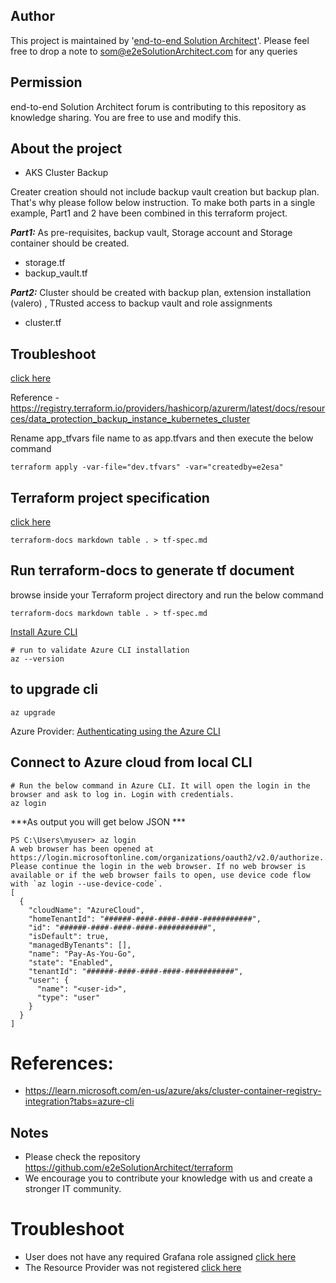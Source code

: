 
## Author
This project is maintained by '[end-to-end Solution Architect](https://e2esolutionarchitect.com/)'. Please feel free to drop a note to som@e2eSolutionArchitect.com for any queries

## Permission
end-to-end Solution Architect forum is contributing to this repository as knowledge sharing. You are free to use and modify this.

## About the project

- AKS Cluster Backup


Creater creation should not include backup vault creation but backup plan. That's why please follow below instruction. 
To make both parts in a single example, Part1 and 2 have been combined in this terraform project. 

***Part1:*** As pre-requisites, backup vault, Storage account and Storage container should be created.

- storage.tf
- backup_vault.tf

***Part2:*** Cluster should be created with backup plan, extension installation (valero) , TRusted access to backup vault and role assignments

- cluster.tf

## Troubleshoot 
[click here](https://github.com/e2eSolutionArchitect/kubernetes/blob/main/aks/docs/aks-backup-troubleshoot.md)

Reference - https://registry.terraform.io/providers/hashicorp/azurerm/latest/docs/resources/data_protection_backup_instance_kubernetes_cluster

Rename app_tfvars file name to as app.tfvars and then execute  the below command
```
terraform apply -var-file="dev.tfvars" -var="createdby=e2esa"
```

## Terraform project specification 
[click here](tf-spec.md)

```
terraform-docs markdown table . > tf-spec.md 
```

## Run terraform-docs to generate tf document
browse inside your Terraform project directory and run the below command 

```
terraform-docs markdown table . > tf-spec.md
```


[Install Azure CLI](https://learn.microsoft.com/en-us/cli/azure/install-azure-cli)

```
# run to validate Azure CLI installation
az --version
```

## to upgrade cli 
```
az upgrade
```

Azure Provider: [Authenticating using the Azure CLI](https://registry.terraform.io/providers/hashicorp/azurerm/latest/docs/guides/azure_cli)

## Connect to Azure cloud from local CLI
```
# Run the below command in Azure CLI. It will open the login in the browser and ask to log in. Login with credentials. 
az login
```

***As output you will get below JSON ***
```
PS C:\Users\myuser> az login
A web browser has been opened at https://login.microsoftonline.com/organizations/oauth2/v2.0/authorize. Please continue the login in the web browser. If no web browser is available or if the web browser fails to open, use device code flow with `az login --use-device-code`.
[
  {
    "cloudName": "AzureCloud",
    "homeTenantId": "######-####-####-####-###########",
    "id": "######-####-####-####-###########",
    "isDefault": true,
    "managedByTenants": [],
    "name": "Pay-As-You-Go",
    "state": "Enabled",
    "tenantId": "######-####-####-####-###########",
    "user": {
      "name": "<user-id>",
      "type": "user"
    }
  }
]
```
# References:
- https://learn.microsoft.com/en-us/azure/aks/cluster-container-registry-integration?tabs=azure-cli


## Notes
- Please check the repository https://github.com/e2eSolutionArchitect/terraform
- We encourage you to contribute your knowledge with us and create a stronger IT community.


# Troubleshoot
- User does not have any required Grafana role assigned [click here](https://github.com/e2eSolutionArchitect/kubernetes/blob/main/aks/docs/User%20does%20not%20have%20any%20required%20Grafana%20role%20assigned-azure-managed-grafana.md)
- The Resource Provider was not registered [click here](https://github.com/e2eSolutionArchitect/kubernetes/blob/main/aks/docs/The%20Resource%20Provider%20was%20not%20registered.md)
